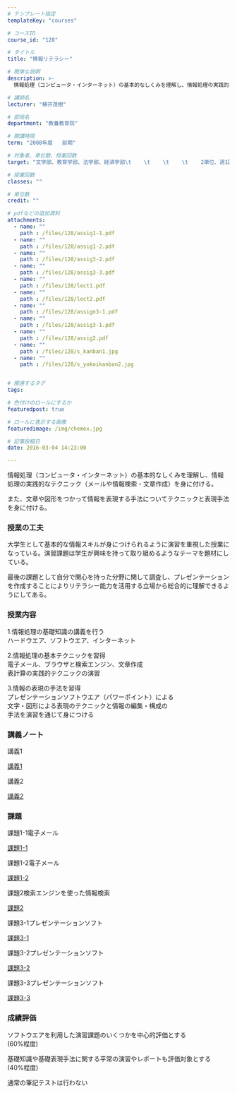 ```yaml
---
# テンプレート指定
templateKey: "courses"

# コースID
course_id: "128"

# タイトル
title: "情報リテラシー"

# 簡単な説明
description: >-
  情報処理（コンピュータ・インターネット）の基本的なしくみを理解し、情報処理の実践的なテクニック（メールや情報検索・文章作成）を身に付ける。また、文章や図形をつかって情報を表現する手法についてテクニ...

# 講師名
lecturer: "横井茂樹"

# 部局名
department: "教養教育院"

# 開講時限
term: "2008年度	前期"

# 対象者、単位数、授業回数
target: "文学部、教育学部、法学部、経済学部\t    \t    \t    \t    2単位、週1回全15回"

# 授業回数
classes: ""

# 単位数
credit: ""

# pdfなどの追加資料
attachments: 
  - name: "" 
    path : /files/128/assig1-1.pdf
  - name: "" 
    path : /files/128/assig1-2.pdf
  - name: "" 
    path : /files/128/assig3-2.pdf
  - name: "" 
    path : /files/128/assig3-3.pdf
  - name: "" 
    path : /files/128/lect1.pdf
  - name: "" 
    path : /files/128/lect2.pdf
  - name: "" 
    path : /files/128/assign3-1.pdf
  - name: "" 
    path : /files/128/assig3-1.pdf
  - name: "" 
    path : /files/128/assig2.pdf
  - name: "" 
    path : /files/128/s_kanban1.jpg
  - name: "" 
    path : /files/128/s_yokoikanban2.jpg


# 関連するタグ
tags:

# 色付けのロールにするか
featuredpost: true

# ロールに表示する画像
featuredimage: /img/chemex.jpg

# 記事投稿日
date: 2016-03-04 14:23:00

---
```

情報処理（コンピュータ・インターネット）の基本的なしくみを理解し、情報処理の実践的なテクニック（メールや情報検索・文章作成）を身に付ける。

また、文章や図形をつかって情報を表現する手法についてテクニックと表現手法を身に付ける。
### 授業の工夫

大学生として基本的な情報スキルが身につけられるように演習を重視した授業になっている。演習課題は学生が興味を持って取り組めるようなテーマを題材にしている。 

最後の課題として自分で関心を持った分野に関して調査し、プレゼンテーションを作成することによりリテラシー能力を活用する立場から総合的に理解できるようにしてある。

### 授業内容

1.情報処理の基礎知識の講義を行う  
ハードウエア、ソフトウエア、インターネット

2.情報処理の基本テクニックを習得  
電子メール、ブラウザと検索エンジン、文章作成  
表計算の実践的テクニックの演習

3.情報の表現の手法を習得  
プレゼンテーションソフトウエア（パワーポイント）による  
文字・図形による表現のテクニックと情報の編集・構成の  
手法を演習を通じて身につける

### 講義ノート

講義1


[講義1](/files/128/lect1.pdf) 

講義2


[講義2](/files/128/lect2.pdf) 
### 課題

課題1-1電子メール


[課題1-1](/files/128/assig1-1.pdf) 

課題1-2電子メール


[課題1-2](/files/128/assig1-2.pdf) 

課題2検索エンジンを使った情報検索


[課題2](/files/128/assig2.pdf) 

課題3-1プレゼンテーションソフト


[課題3-1](/files/128/assig3-1.pdf) 

課題3-2プレゼンテーションソフト


[課題3-2](/files/128/assig3-2.pdf) 

課題3-3プレゼンテーションソフト


[課題3-3](/files/128/assig3-3.pdf) 
### 成績評価

ソフトウエアを利用した演習課題のいくつかを中心的評価とする  
(60%程度)

基礎知識や基礎表現手法に関する平常の演習やレポートも評価対象とする  
(40%程度)

通常の筆記テストは行わない
